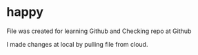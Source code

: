 # happy
File was created for learning Github and Checking repo at Github

I made changes at local by pulling file from cloud.
